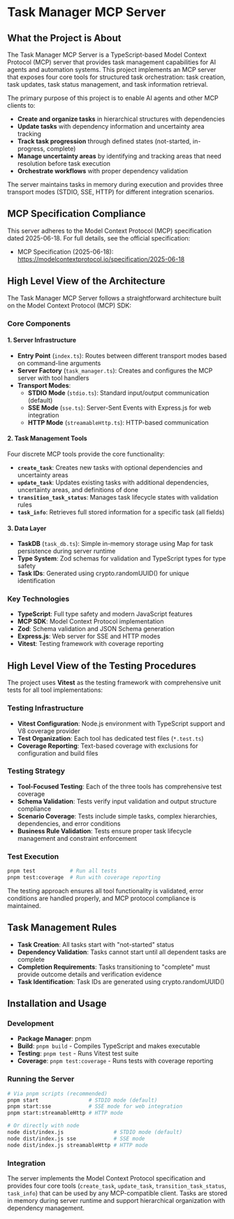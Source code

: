 # Task Manager MCP Server

## What the Project is About

The Task Manager MCP Server is a TypeScript-based Model Context Protocol (MCP) server that provides task management capabilities for AI agents and automation systems. This project implements an MCP server that exposes four core tools for structured task orchestration: task creation, task updates, task status management, and task information retrieval.

The primary purpose of this project is to enable AI agents and other MCP clients to:

- **Create and organize tasks** in hierarchical structures with dependencies
- **Update tasks** with dependency information and uncertainty area tracking
- **Track task progression** through defined states (not-started, in-progress, complete)
- **Manage uncertainty areas** by identifying and tracking areas that need resolution before task execution
- **Orchestrate workflows** with proper dependency validation

The server maintains tasks in memory during execution and provides three transport modes (STDIO, SSE, HTTP) for different integration scenarios.

## MCP Specification Compliance

This server adheres to the Model Context Protocol (MCP) specification dated 2025-06-18. For full details, see the official specification:

- MCP Specification (2025-06-18): https://modelcontextprotocol.io/specification/2025-06-18

## High Level View of the Architecture

The Task Manager MCP Server follows a straightforward architecture built on the Model Context Protocol (MCP) SDK:

### Core Components

#### 1. Server Infrastructure
- **Entry Point** (`index.ts`): Routes between different transport modes based on command-line arguments
- **Server Factory** (`task_manager.ts`): Creates and configures the MCP server with tool handlers
- **Transport Modes**:
  - **STDIO Mode** (`stdio.ts`): Standard input/output communication (default)
  - **SSE Mode** (`sse.ts`): Server-Sent Events with Express.js for web integration
  - **HTTP Mode** (`streamableHttp.ts`): HTTP-based communication

#### 2. Task Management Tools
Four discrete MCP tools provide the core functionality:

- **`create_task`**: Creates new tasks with optional dependencies and uncertainty areas
- **`update_task`**: Updates existing tasks with additional dependencies, uncertainty areas, and definitions of done
- **`transition_task_status`**: Manages task lifecycle states with validation rules
- **`task_info`**: Retrieves full stored information for a specific task (all fields)

#### 3. Data Layer
- **TaskDB** (`task_db.ts`): Simple in-memory storage using Map for task persistence during server runtime
- **Type System**: Zod schemas for validation and TypeScript types for type safety
- **Task IDs**: Generated using crypto.randomUUID() for unique identification

### Key Technologies

- **TypeScript**: Full type safety and modern JavaScript features
- **MCP SDK**: Model Context Protocol implementation
- **Zod**: Schema validation and JSON Schema generation
- **Express.js**: Web server for SSE and HTTP modes
- **Vitest**: Testing framework with coverage reporting

## High Level View of the Testing Procedures

The project uses **Vitest** as the testing framework with comprehensive unit tests for all tool implementations:

### Testing Infrastructure
- **Vitest Configuration**: Node.js environment with TypeScript support and V8 coverage provider
- **Test Organization**: Each tool has dedicated test files (`*.test.ts`)
- **Coverage Reporting**: Text-based coverage with exclusions for configuration and build files

### Testing Strategy
- **Tool-Focused Testing**: Each of the three tools has comprehensive test coverage
- **Schema Validation**: Tests verify input validation and output structure compliance
- **Scenario Coverage**: Tests include simple tasks, complex hierarchies, dependencies, and error conditions
- **Business Rule Validation**: Tests ensure proper task lifecycle management and constraint enforcement

### Test Execution
```bash
pnpm test           # Run all tests
pnpm test:coverage  # Run with coverage reporting
```

The testing approach ensures all tool functionality is validated, error conditions are handled properly, and MCP protocol compliance is maintained.

## Task Management Rules

- **Task Creation**: All tasks start with "not-started" status
- **Dependency Validation**: Tasks cannot start until all dependent tasks are complete
- **Completion Requirements**: Tasks transitioning to "complete" must provide outcome details and verification evidence
- **Task Identification**: Task IDs are generated using crypto.randomUUID()

## Installation and Usage

### Development
- **Package Manager**: pnpm
- **Build**: `pnpm build` - Compiles TypeScript and makes executable
- **Testing**: `pnpm test` - Runs Vitest test suite
- **Coverage**: `pnpm test:coverage` - Runs tests with coverage reporting

### Running the Server
```bash
# Via pnpm scripts (recommended)
pnpm start                # STDIO mode (default)
pnpm start:sse            # SSE mode for web integration
pnpm start:streamableHttp # HTTP mode

# Or directly with node
node dist/index.js                # STDIO mode (default)
node dist/index.js sse            # SSE mode
node dist/index.js streamableHttp # HTTP mode
```

### Integration
The server implements the Model Context Protocol specification and provides four core tools (`create_task`, `update_task`, `transition_task_status`, `task_info`) that can be used by any MCP-compatible client. Tasks are stored in memory during server runtime and support hierarchical organization with dependency management.

